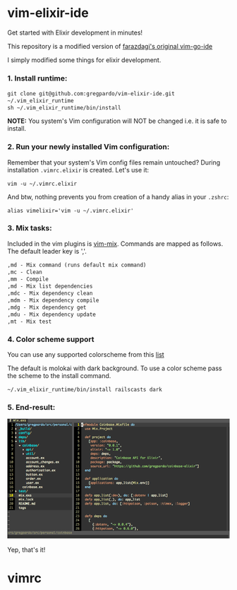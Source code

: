 # vim-elixir-ide
Get started with Elixir development in minutes!

This repository is a modified version of [farazdagi's original vim-go-ide](https://github.com/farazdagi/vim-go-ide)

I simply modified some things for elixir development.

### 1. Install runtime:

    git clone git@github.com:gregpardo/vim-elixir-ide.git ~/.vim_elixir_runtime
    sh ~/.vim_elixir_runtime/bin/install

**NOTE:** You system's Vim configuration will NOT be changed i.e. it is safe to install.

### 2. Run your newly installed Vim configuration:

Remember that your system's Vim config files remain untouched? During installation `.vimrc.elixir` is created. Let's use it:

    vim -u ~/.vimrc.elixir

And btw, nothing prevents you from creation of a handy alias in your `.zshrc`:

    alias vimelixir='vim -u ~/.vimrc.elixir'

### 3. Mix tasks:

Included in the vim plugins is [vim-mix](https://github.com/mattreduce/vim-mix). Commands are mapped as follows. The default leader key is ','.

	,md - Mix command (runs default mix command)
	,mc - Clean
	,mm - Compile
	,md - Mix list dependencies
	,mdc - Mix dependency clean
	,mdm - Mix dependency compile
	,mdg - Mix dependency get
	,mdu - Mix dependency update
	,mt - Mix test

### 4. Color scheme support 
You can use any supported colorscheme from this [list](https://github.com/flazz/vim-colorschemes/tree/master/colors)

The default is molokai with dark background. To use a color scheme pass the scheme to the install command.

    ~/.vim_elixir_runtime/bin/install railscasts dark

### 5. End-result:

![Screenshot](https://raw.githubusercontent.com/gregpardo/vim-elixir-ide/master/screenshot.png)

Yep, that's it!
# vimrc
